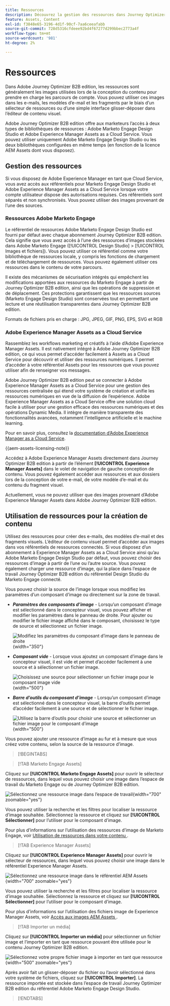 ```yaml
---
title: Ressources
description: Découvrez la gestion des ressources dans Journey Optimizer B2B edition.
feature: Assets, Content
exl-id: f3848e65-3196-4d1f-90cf-7aa6ceeafabb
source-git-commit: 728d5316cfdeee92bd4f67277d299bbec2773a4f
workflow-type: tm+mt
source-wordcount: '981'
ht-degree: 2%

---
```


# Ressources

Dans Adobe Journey Optimizer B2B edition, les ressources sont généralement les images utilisées lors de la conception du contenu pour prendre en charge les parcours de compte. Vous pouvez utiliser ces images dans les e-mails, les modèles d’e-mail et les fragments par le biais d’un sélecteur de ressources ou d’une simple interface glisser-déposer dans l’éditeur de contenu visuel.

Adobe Journey Optimizer B2B edition offre aux marketeurs l’accès à deux types de bibliothèques de ressources : Adobe Marketo Engage Design Studio et Adobe Experience Manager Assets as a Cloud Service. Vous pouvez utiliser uniquement Adobe Marketo Engage Design Studio ou les deux bibliothèques configurées en même temps (en fonction de la licence AEM Assets dont vous disposez).

## Gestion des ressources

Si vous disposez de Adobe Experience Manager en tant que Cloud Service, vous avez accès aux référentiels pour Marketo Engage Design Studio et Adobe Experience Manager Assets as a Cloud Service lorsque votre compte utilisateur dispose des autorisations requises. Ces référentiels sont séparés et non synchronisés. Vous pouvez utiliser des images provenant de l’une des sources.

### Ressources Adobe Marketo Engage

Le référentiel de ressources Adobe Marketo Engage Design Studio est fourni par défaut avec chaque abonnement Journey Optimizer B2B edition. Cela signifie que vous avez accès à l’une des ressources d’images stockées dans Adobe Marketo Engage ([!UICONTROL Design Studio] > [!UICONTROL Images et fichiers]). Vous pouvez utiliser ce référentiel comme votre bibliothèque de ressources locale, y compris les fonctions de chargement et de téléchargement de ressources. Vous pouvez également utiliser ces ressources dans le contenu de votre parcours.

Il existe des mécanismes de sécurisation intégrés qui empêchent les modifications apportées aux ressources du Marketo Engage à partir de Journey Optimizer B2B edition, ainsi que les opérations de suppression et de déplacement. Ces protections garantissent que les ressources sources (Marketo Engage Design Studio) sont conservées tout en permettant une lecture et une réutilisation transparentes dans Journey Optimizer B2B edition.

Formats de fichiers pris en charge : JPG, JPEG, GIF, PNG, EPS, SVG et RGB

### Adobe Experience Manager Assets as a Cloud Service

Rassemblez les workflows marketing et créatifs à l’aide d’Adobe Experience Manager Assets. Il est nativement intégré à Adobe Journey Optimizer B2B edition, ce qui vous permet d’accéder facilement à Assets as a Cloud Service pour découvrir et utiliser des ressources numériques. Il permet d’accéder à votre référentiel Assets pour les ressources que vous pouvez utiliser afin de renseigner vos messages.

Adobe Journey Optimizer B2B edition peut se connecter à Adobe Experience Manager Assets as a Cloud Service pour une gestion des ressources centralisée qui étend votre système de création et unifie les ressources numériques en vue de la diffusion de l’expérience. Adobe Experience Manager Assets as a Cloud Service offre une solution cloud facile à utiliser pour une gestion efficace des ressources numériques et des opérations Dynamic Media. Il intègre de manière transparente des fonctionnalités avancées, notamment l’intelligence artificielle et le machine learning.

Pour en savoir plus, consultez la [documentation d’Adobe Experience Manager as a Cloud Service](https://experienceleague.adobe.com/fr/docs/experience-manager-cloud-service/content/assets/overview).

{{aem-assets-licensing-note}}

Accédez à Adobe Experience Manager Assets directement dans Journey Optimizer B2B edition à partir de l’élément **[!UICONTROL Experience Manager Assets]** dans le volet de navigation de gauche conception de contenu. Vous pouvez également accéder aux ressources et aux dossiers lors de la conception de votre e-mail, de votre modèle d’e-mail et du contenu du fragment visuel.

Actuellement, vous ne pouvez utiliser que des images provenant d’Adobe Experience Manager Assets dans Adobe Journey Optimizer B2B edition.

## Utilisation de ressources pour la création de contenu

Utilisez des ressources pour créer des e-mails, des modèles d’e-mail et des fragments visuels. L’éditeur de contenu visuel permet d’accéder aux images dans vos référentiels de ressources connectés. Si vous disposez d’un abonnement à Experience Manager Assets as a Cloud Service ainsi qu’au Adobe Marketo Engage Design Studio par défaut, vous pouvez choisir des ressources d’image à partir de l’une ou l’autre source. Vous pouvez également charger une ressource d’image, qui la place dans l’espace de travail Journey Optimizer B2B edition du référentiel Design Studio du Marketo Engage connecté.

Vous pouvez choisir la source de l’image lorsque vous modifiez les paramètres d’un composant d’image ou directement sur la zone de travail.

* **_Paramètres des composants d’image_** - Lorsqu’un composant d’image est sélectionné dans le concepteur visuel, vous pouvez afficher et modifier les paramètres dans le panneau de droite. Pour ajouter ou modifier le fichier image affiché dans le composant, choisissez le type de source et sélectionnez un fichier image.

  ![Modifiez les paramètres du composant d’image dans le panneau de droite](./assets/content-assets-image-settings.png){width="350"}

* **_Composant vide_** - Lorsque vous ajoutez un composant d’image dans le concepteur visuel, il est vide et permet d’accéder facilement à une source et à sélectionner un fichier image.

  ![Choisissez une source pour sélectionner un fichier image pour le composant image vide](./assets/content-assets-image-component-empty.png){width="500"}

* **_Barre d’outils du composant d’image_** - Lorsqu’un composant d’image est sélectionné dans le concepteur visuel, la barre d’outils permet d’accéder facilement à une source et de sélectionner le fichier image.

  ![Utilisez la barre d’outils pour choisir une source et sélectionner un fichier image pour le composant d’image](./assets/content-assets-image-toolbar-settings.png){width="500"}

Vous pouvez ajouter une ressource d’image au fur et à mesure que vous créez votre contenu, selon la source de la ressource d’image.

>[!BEGINTABS]

>[!TAB Marketo Engage Assets]

Cliquez sur **[!UICONTROL Marketo Engage Assets]** pour ouvrir le sélecteur de ressources, dans lequel vous pouvez choisir une image dans l’espace de travail du Marketo Engage ou de Journey Optimizer B2B edition.

![Sélectionnez une ressource image dans l’espace de travail](./assets/content-assets-image-me-selected.png){width="700" zoomable="yes"}

Vous pouvez utiliser la recherche et les filtres pour localiser la ressource d’image souhaitée. Sélectionnez la ressource et cliquez sur **[!UICONTROL Sélectionner]** pour l’utiliser pour le composant d’image.

Pour plus d’informations sur l’utilisation des ressources d’image de Marketo Engage, voir [ Utilisation de ressources dans votre contenu ](./marketo-engage-design-studio.md#use-assets-in-your-content).

>[!TAB Experience Manager Assets]

Cliquez sur **[!UICONTROL Experience Manager Assets]** pour ouvrir le sélecteur de ressources, dans lequel vous pouvez choisir une image dans le référentiel Experience Manager Assets.

![Sélectionnez une ressource image dans le référentiel AEM Assets](./assets/content-assets-image-aem-selected.png){width="700" zoomable="yes"}

Vous pouvez utiliser la recherche et les filtres pour localiser la ressource d’image souhaitée. Sélectionnez la ressource et cliquez sur **[!UICONTROL Sélectionner]** pour l’utiliser pour le composant d’image.

Pour plus d’informations sur l’utilisation des fichiers image de Experience Manager Assets, voir [ Accès aux images AEM Assets ](./aem-assets.md#access-aem-assets-images).

>[!TAB Importer un média]

Cliquez sur **[!UICONTROL Importer un média]** pour sélectionner un fichier image et l’importer en tant que ressource pouvant être utilisée pour le contenu Journey Optimizer B2B edition.

![Sélectionnez votre propre fichier image à importer en tant que ressource](./assets/content-assets-image-import-file-selected.png){width="500" zoomable="yes"}

Après avoir fait un glisser-déposer du fichier ou l’avoir sélectionné dans votre système de fichiers, cliquez sur **[!UICONTROL Importer]**. La ressource importée est stockée dans l’espace de travail Journey Optimizer B2B edition du référentiel Adobe Marketo Engage Design Studio.

>[!ENDTABS]
